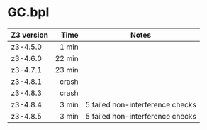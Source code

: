 # GC.bpl

| Z3 version | Time   | Notes |
| ---------- | ------:| ----- |
| z3-4.5.0   |  1 min |       |
| z3-4.6.0   | 22 min |       |
| z3-4.7.1   | 23 min |       |
| z3-4.8.1   |  crash |       |
| z3-4.8.3   |  crash |       |
| z3-4.8.4   |  3 min | 5 failed non-interference checks |
| z3-4.8.5   |  3 min | 5 failed non-interference checks |
